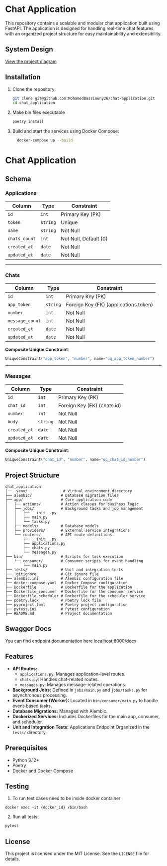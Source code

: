 # Chat Application

This repository contains a scalable and modular chat application built using FastAPI. The application is designed for handling real-time chat features with an organized project structure for easy maintainability and extensibility.
## System Design
[View the project diagram](https://excalidraw.com/#json=tUaPcGE98dErpsxo6sb6G,00YrlzU1Hmq3e-GmId1D1A)
## Installation

1. Clone the repository:
   ```bash
   git clone git@github.com:MohamedBassiouny26/chat-application.git
   cd chat_application
   ```

2. Make bin files executable 
   ```bash
   poetry install
   ```

3. Build and start the services using Docker Compose:
    ```bash
      docker-compose up --build
    ```
# Chat Application

## Schema

### Applications

| **Column**    | **Type** | **Constraint**       |
|---------------|----------|----------------------|
| `id`          | `int`    | Primary Key (PK)    |
| `token`       | `string` | Unique              |
| `name`        | `string` | Not Null            |
| `chats_count` | `int`    | Not Null, Default (0) |
| `created_at`  | `date`   | Not Null            |
| `updated_at`  | `date`   | Not Null            |

---

### Chats

| **Column**     | **Type** | **Constraint**       |
|----------------|----------|----------------------|
| `id`           | `int`    | Primary Key (PK)    |
| `app_token`    | `string` | Foreign Key (FK) (applications.token) |
| `number`       | `int`    | Not Null            |
| `message_count`| `int`    | Not Null            |
| `created_at`   | `date`   | Not Null            |
| `updated_at`   | `date`   | Not Null            |

**Composite Unique Constraint**:

```python
UniqueConstraint("app_token", "number", name="uq_app_token_number")
```

---

### Messages

| **Column**     | **Type** | **Constraint**       |
|----------------|----------|----------------------|
| `id`           | `int`    | Primary Key (PK)    |
| `chat_id`      | `int`    | Foreign Key (FK) (chats.id) |
| `number`       | `int`    | Not Null            |
| `body`         | `string` | Not Null            |
| `created_at`   | `date`   | Not Null            |
| `updated_at`   | `date`   | Not Null            |

**Composite Unique Constraint**:

```python
UniqueConstraint("chat_id", "number", name="uq_chat_id_number")
```

## Project Structure

```
chat_application
├── .venv/                # Virtual environment directory
├── alembic/             # Database migration files
├── app/                 # Core application code
│   ├── actions/         # Action classes for business logic
│   ├── jobs/            # Background tasks and job management
│   │   ├── __init__.py
│   │   ├── main.py
│   │   └── tasks.py
│   ├── models/          # Database models
│   ├── providers/       # External service integrations
│   └── routers/         # API route definitions
│       ├── __init__.py
│       ├── applications.py
│       ├── chats.py
│       └── messages.py
├── bin/                 # Scripts for task execution
│   └── consumer/        # Consumer scripts for event handling
│       └── main.py
├── tests/               # Unit and integration tests
├── .gitignore           # Git ignore file
├── alembic.ini          # Alembic configuration file
├── docker-compose.yaml  # Docker Compose configuration
├── Dockerfile           # Dockerfile for the application
├── Dockerfile_consumer  # Dockerfile for the consumer service
├── Dockerfile_scheduler # Dockerfile for the scheduler service
├── poetry.lock          # Poetry lock file
├── pyproject.toml       # Poetry project configuration
├── pytest.ini           # Pytest configuration
├── README.md            # Project documentation
```
## Swagger Docs
 You can find endpoint documentation here localhost:8000/docs
## Features

- **API Routes:**
  - `applications.py`: Manages application-level routes.
  - `chats.py`: Handles chat-related routes.
  - `messages.py`: Manages message-related operations.
- **Background Jobs:** Defined in `jobs/main.py` and `jobs/tasks.py` for asynchronous processing.
- **Event Consumer (Worker):** Located in `bin/consumer/main.py` to handle event-based tasks.
- **Database Migrations:** Managed with Alembic.
- **Dockerized Services:** Includes Dockerfiles for the main app, consumer, and scheduler.
- **Unit and Integration Tests:** Applications Endpoint Organized in the `tests/` directory.

## Prerequisites

- Python 3.12+
- Poetry
- Docker and Docker Compose




## Testing
1. To run test cases need to be inside docker container
```
docker exec -it {docker_id} /bin/bash
```

2. Run all tests:
```bash
pytest
```

## License

This project is licensed under the MIT License. See the `LICENSE` file for details.

